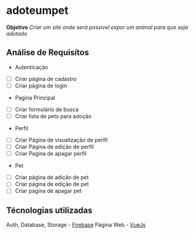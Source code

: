 # adoteumpet

**Objetivo**
_Criar um site onde será possível expor um animal para que seja adotado_

## Análise de Requisítos

* Autenticação
- [ ] Criar página de cadastro
- [ ] Criar página de login

* Pagina Principal
- [ ] Criar formulário de busca
- [ ] Criar lista de pets para adoção

* Perfil
- [ ] Criar Página de visualização de perfil
- [ ] Criar Página de edição de perfil
- [ ] Criar Pagina de apagar perfil

* Pet

- [ ] Criar página de adição de pet
- [ ] Criar página de edição de pet
- [ ] Criar página de apagar pet

## Técnologias utilizadas

Auth, Database, Storage - [Firebase](https://firebase.google.com/)
Página Web - [VueJs](https://vuejs.org/index.html)